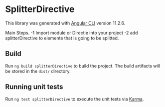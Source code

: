 # SplitterDirective

This library was generated with [Angular CLI](https://github.com/angular/angular-cli) version 11.2.6.


Main Steps.
-1 Import module or Directie into your project
-2 add splitterDirective to elemente that is going to be splitted.

## Build

Run `ng build splitterDirective` to build the project. The build artifacts will be stored in the `dist/` directory.

## Running unit tests

Run `ng test splitterDirective` to execute the unit tests via [Karma](https://karma-runner.github.io).

